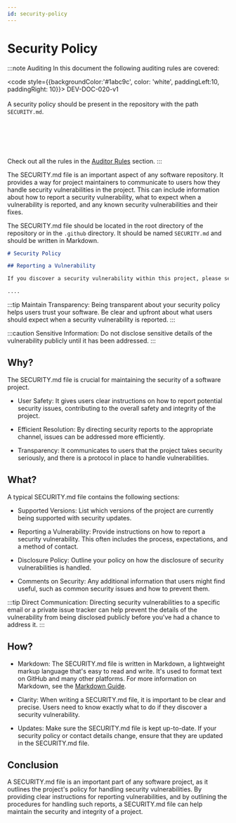 ```yaml
---
id: security-policy
---
```


# Security Policy

:::note Auditing
In this document the following auditing rules are covered:

<code style={{backgroundColor:'#1abc9c', color: 'white', paddingLeft:10, paddingRight: 10}}>
DEV-DOC-020-v1
</code>
<br></br>
A security policy should be present in the repository with the path <code>SECURITY.md</code>.

<br></br>
<br></br>

Check out all the rules in the <a href="/auditing/rules">Auditor Rules</a> section.
:::


The SECURITY.md file is an important aspect of any software repository. It provides a way for project maintainers to communicate to users how they handle security vulnerabilities in the project. This can include information about how to report a security vulnerability, what to expect when a vulnerability is reported, and any known security vulnerabilities and their fixes.

The SECURITY.md file should be located in the root directory of the repository or in the `.github` directory. It should be named `SECURITY.md` and should be written in Markdown.

```markdown title="/SECURITY.md"
# Security Policy

## Reporting a Vulnerability

If you discover a security vulnerability within this project, please send an email to [Your Email]. All security vulnerabilities will be promptly addressed.

....
```

:::tip
Maintain Transparency: Being transparent about your security policy helps users trust your software. Be clear and upfront about what users should expect when a security vulnerability is reported.
:::

:::caution
Sensitive Information: Do not disclose sensitive details of the vulnerability publicly until it has been addressed.
:::

## Why?

The SECURITY.md file is crucial for maintaining the security of a software project.

- User Safety: It gives users clear instructions on how to report potential security issues, contributing to the overall safety and integrity of the project.

- Efficient Resolution: By directing security reports to the appropriate channel, issues can be addressed more efficiently.

- Transparency: It communicates to users that the project takes security seriously, and there is a protocol in place to handle vulnerabilities.

## What?

A typical SECURITY.md file contains the following sections:

- Supported Versions: List which versions of the project are currently being supported with security updates.

- Reporting a Vulnerability: Provide instructions on how to report a security vulnerability. This often includes the process, expectations, and a method of contact.

- Disclosure Policy: Outline your policy on how the disclosure of security vulnerabilities is handled.

- Comments on Security: Any additional information that users might find useful, such as common security issues and how to prevent them.

:::tip
Direct Communication: Directing security vulnerabilities to a specific email or a private issue tracker can help prevent the details of the vulnerability from being disclosed publicly before you've had a chance to address it.
:::

## How?

- Markdown: The SECURITY.md file is written in Markdown, a lightweight markup language that's easy to read and write. It's used to format text on GitHub and many other platforms. For more information on Markdown, see the [Markdown Guide](https://www.markdownguide.org/).

- Clarity: When writing a SECURITY.md file, it is important to be clear and precise. Users need to know exactly what to do if they discover a security vulnerability.

- Updates: Make sure the SECURITY.md file is kept up-to-date. If your security policy or contact details change, ensure that they are updated in the SECURITY.md file.

## Conclusion

A SECURITY.md file is an important part of any software project, as it outlines the project's policy for handling security vulnerabilities. By providing clear instructions for reporting vulnerabilities, and by outlining the procedures for handling such reports, a SECURITY.md file can help maintain the security and integrity of a project.
